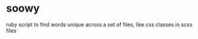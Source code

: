 soowy
=====

ruby script to find words unique across a set of files, like css classes in scss files
